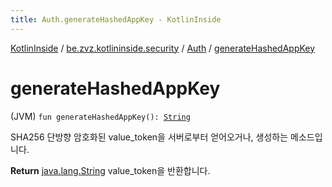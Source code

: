 ```yaml
---
title: Auth.generateHashedAppKey - KotlinInside
---
```


[KotlinInside](../../index.html) / [be.zvz.kotlininside.security](../index.html) / [Auth](index.html) / [generateHashedAppKey](./generate-hashed-app-key.html)

# generateHashedAppKey

(JVM) `fun generateHashedAppKey(): `[`String`](https://kotlinlang.org/api/latest/jvm/stdlib/kotlin/-string/index.html)

SHA256 단방향 암호화된 value_token을 서버로부터 얻어오거나, 생성하는 메소드입니다.

**Return**
[java.lang.String](https://docs.oracle.com/javase/7/docs/api/java/lang/String.html) value_token을 반환합니다.

